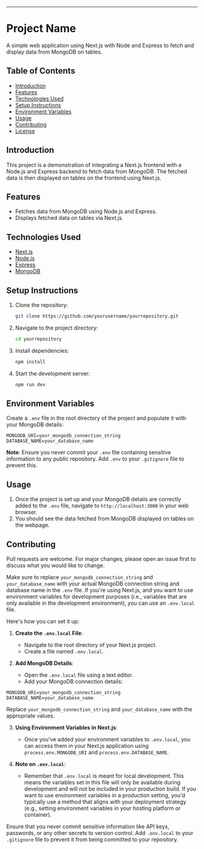 
---

# Project Name

A simple web application using Next.js with Node and Express to fetch and display data from MongoDB on tables.

## Table of Contents

- [Introduction](#introduction)
- [Features](#features)
- [Technologies Used](#technologies-used)
- [Setup Instructions](#setup-instructions)
- [Environment Variables](#environment-variables)
- [Usage](#usage)
- [Contributing](#contributing)
- [License](#license)

## Introduction

This project is a demonstration of integrating a Next.js frontend with a Node.js and Express backend to fetch data from MongoDB. The fetched data is then displayed on tables on the frontend using Next.js.

## Features

- Fetches data from MongoDB using Node.js and Express.
- Displays fetched data on tables via Next.js.

## Technologies Used

- [Next.js](https://nextjs.org/)
- [Node.js](https://nodejs.org/)
- [Express](https://expressjs.com/)
- [MongoDB](https://www.mongodb.com/)

## Setup Instructions

1. Clone the repository:
   ```bash
   git clone https://github.com/yourusername/yourrepository.git
   ```

2. Navigate to the project directory:
   ```bash
   cd yourrepository
   ```

3. Install dependencies:
   ```bash
   npm install
   ```

4. Start the development server:
   ```bash
   npm run dev
   ```

## Environment Variables

Create a `.env` file in the root directory of the project and populate it with your MongoDB details:

```
MONGODB_URI=your_mongodb_connection_string
DATABASE_NAME=your_database_name
```

**Note**: Ensure you never commit your `.env` file containing sensitive information to any public repository. Add `.env` to your `.gitignore` file to prevent this.

## Usage

1. Once the project is set up and your MongoDB details are correctly added to the `.env` file, navigate to `http://localhost:3000` in your web browser.
2. You should see the data fetched from MongoDB displayed on tables on the webpage.

## Contributing

Pull requests are welcome. For major changes, please open an issue first to discuss what you would like to change.


Make sure to replace `your_mongodb_connection_string` and `your_database_name` with your actual MongoDB connection string and database name in the `.env` file.
If you're using Next.js, and you want to use environment variables for development purposes (i.e., variables that are only available in the development environment), you can use an `.env.local` file.

Here's how you can set it up:

1. **Create the `.env.local` File**: 
   - Navigate to the root directory of your Next.js project.
   - Create a file named `.env.local`.

2. **Add MongoDB Details**: 
   - Open the `.env.local` file using a text editor.
   - Add your MongoDB connection details:

```
MONGODB_URI=your_mongodb_connection_string
DATABASE_NAME=your_database_name
```

Replace `your_mongodb_connection_string` and `your_database_name` with the appropriate values.

3. **Using Environment Variables in Next.js**:
   - Once you've added your environment variables to `.env.local`, you can access them in your Next.js application using `process.env.MONGODB_URI` and `process.env.DATABASE_NAME`.

4. **Note on `.env.local`**: 
   - Remember that `.env.local` is meant for local development. This means the variables set in this file will only be available during development and will not be included in your production build. If you want to use environment variables in a production setting, you'd typically use a method that aligns with your deployment strategy (e.g., setting environment variables in your hosting platform or container).

Ensure that you never commit sensitive information like API keys, passwords, or any other secrets to version control. Add `.env.local` to your `.gitignore` file to prevent it from being committed to your repository.

